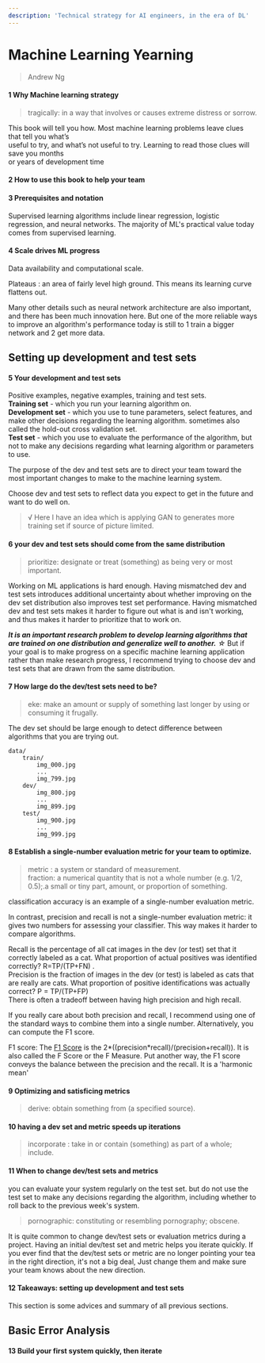 ```yaml
---
description: 'Technical strategy for AI engineers, in the era of DL'
---
```


# Machine Learning Yearning

> Andrew Ng

#### 1 Why Machine learning strategy

> tragically: in a way that involves or causes extreme distress or sorrow.

This book will tell you how. Most machine learning problems leave clues that tell you what’s  
useful to try, and what’s not useful to try. Learning to read those clues will save you months  
or years of development time

#### 2 How to use this book to help your team

#### 3 Prerequisites and notation

Supervised learning algorithms include linear regression, logistic regression, and neural networks. The majority of ML's practical value today comes from supervised learning.

#### 4 Scale drives ML progress

Data availability and computational scale.

Plateaus :  an area of fairly level high ground. This means its learning curve flattens out.

Many other details such as neural network architecture are also important, and there has been much innovation here. But one of the more reliable ways to improve an algorithm's performance today is still to 1 train a bigger network and 2 get more data.

## Setting up development and test sets

#### 5 Your development and test sets

Positive examples, negative examples, training and test sets.  
**Training set** - which you run your learning algorithm on.  
**Development set** - which you use to tune parameters, select features, and make other decisions regarding the learning algorithm. sometimes also called the hold-out cross validation set.   
**Test set** - which you use to evaluate the performance of the algorithm, but not to make any decisions regarding what learning algorithm or parameters to use.

The purpose of the dev and test sets are to direct your team toward the most important changes to make to the machine learning system.

Choose dev and test sets to reflect data you expect to get in the future and want to do well on.

> √  Here I have an idea which is applying GAN to generates more training set if source of picture limited.

#### 6 your dev and test sets should come from the same distribution

> prioritize:  designate or treat \(something\) as being very or most important.

Working on ML applications is hard enough. Having mismatched dev and test sets introduces additional uncertainty about whether improving on the dev set distribution also improves test set performance. Having mismatched dev and test sets makes it harder to figure out what is and isn't working, and thus makes it harder to prioritize that to work on.

_**It is an important research problem to develop learning algorithms that are trained on one distribution and generalize well to another.** ☆_ But if your goal is to make progress on a specific machine learning application rather than make research progress, I recommend trying to choose dev and test sets that are drawn from the same distribution.

#### 7 How large do the dev/test sets need to be?

> eke:  make an amount or supply of something last longer by using or consuming it frugally.

The dev set should be large enough to detect difference between algorithms that you are trying out.

```text
data/
    train/
        img_000.jpg
        ...
        img_799.jpg
    dev/
        img_800.jpg
        ...
        img_899.jpg
    test/
        img_900.jpg
        ...
        img_999.jpg
```

#### 8 Establish a single-number evaluation metric for your team to optimize.

> metric : a system or standard of measurement.  
> fraction: a numerical quantity that is not a whole number \(e.g. 1/2, 0.5\);.a small or tiny part, amount, or proportion of something.

classification accuracy is an example of a single-number evaluation metric.

In contrast, precision and recall is not a single-number evaluation metric: it gives two numbers for assessing your classifier. This way makes it harder to compare algorithms.

Recall is the percentage of all cat images in the dev \(or test\) set that it correctly labeled as a cat. What proportion of actual positives was identified correctly? R=TP/\(TP+FN\) .   
Precision is the fraction of images in the dev \(or test\) is labeled as cats that are really are cats. What proportion of positive identifications was actually correct?  P = TP/\(TP+FP\)  
There is often a tradeoff between having high precision and high recall.

If you really care about both precision and recall, I recommend using one of the standard ways to combine them into a single number. Alternatively, you can compute the F1 score.

F1 score:  The [F1 Score](http://en.wikipedia.org/wiki/F1_score) is the 2\*\(\(precision\*recall\)/\(precision+recall\)\). It is also called the F Score or the F Measure. Put another way, the F1 score conveys the balance between the precision and the recall. It is a 'harmonic mean'

#### 9 Optimizing and satisficing metrics

> derive:  obtain something from \(a specified source\).

#### 10 having a dev set and metric speeds up iterations

> incorporate : take in or contain \(something\) as part of a whole; include.

#### 11 When to change dev/test sets and metrics

you can evaluate your system regularly on the test set. but do not use the test set to make any decisions regarding the algorithm, including whether to roll back to the previous week's system.

> pornographic: constituting or resembling pornography; obscene.

It is quite common to change dev/test sets or evaluation metrics during a project. Having an initial dev/test set and metric helps you iterate quickly. If you ever find that the dev/test sets or metric are no longer pointing your tea in the right direction, it's not a big deal, Just change them and make sure your team knows about the new direction.

#### 12 Takeaways: setting up development and test sets

This section is some advices and summary of all previous sections. 

## Basic Error Analysis

#### 13 Build your first system quickly, then iterate

